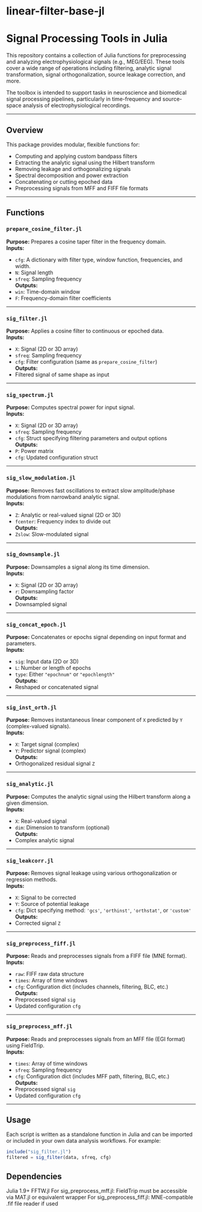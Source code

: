 # linear-filter-base-jl

# Signal Processing Tools in Julia

This repository contains a collection of Julia functions for preprocessing and analyzing electrophysiological signals (e.g., MEG/EEG). These tools cover a wide range of operations including filtering, analytic signal transformation, signal orthogonalization, source leakage correction, and more.

The toolbox is intended to support tasks in neuroscience and biomedical signal processing pipelines, particularly in time-frequency and source-space analysis of electrophysiological recordings.

---
## Overview

This package provides modular, flexible functions for:
- Computing and applying custom bandpass filters
- Extracting the analytic signal using the Hilbert transform
- Removing leakage and orthogonalizing signals
- Spectral decomposition and power extraction
- Concatenating or cutting epoched data
- Preprocessing signals from MFF and FIFF file formats

---

## Functions

### `prepare_cosine_filter.jl`
**Purpose:** Prepares a cosine taper filter in the frequency domain.  
**Inputs:** 
- `cfg`: A dictionary with filter type, window function, frequencies, and width.
- `N`: Signal length
- `sfreq`: Sampling frequency  
**Outputs:** 
- `win`: Time-domain window
- `F`: Frequency-domain filter coefficients

---

### `sig_filter.jl`
**Purpose:** Applies a cosine filter to continuous or epoched data.  
**Inputs:** 
- `X`: Signal (2D or 3D array)
- `sfreq`: Sampling frequency
- `cfg`: Filter configuration (same as `prepare_cosine_filter`)  
**Outputs:** 
- Filtered signal of same shape as input

---

### `sig_spectrum.jl`
**Purpose:** Computes spectral power for input signal.  
**Inputs:** 
- `X`: Signal (2D or 3D array)
- `sfreq`: Sampling frequency
- `cfg`: Struct specifying filtering parameters and output options  
**Outputs:** 
- `P`: Power matrix
- `cfg`: Updated configuration struct

---

### `sig_slow_modulation.jl`
**Purpose:** Removes fast oscillations to extract slow amplitude/phase modulations from narrowband analytic signal.  
**Inputs:** 
- `Z`: Analytic or real-valued signal (2D or 3D)
- `fcenter`: Frequency index to divide out  
**Outputs:** 
- `Zslow`: Slow-modulated signal

---

### `sig_downsample.jl`
**Purpose:** Downsamples a signal along its time dimension.  
**Inputs:** 
- `X`: Signal (2D or 3D array)
- `r`: Downsampling factor  
**Outputs:** 
- Downsampled signal

---

### `sig_concat_epoch.jl`
**Purpose:** Concatenates or epochs signal depending on input format and parameters.  
**Inputs:** 
- `sig`: Input data (2D or 3D)
- `L`: Number or length of epochs
- `type`: Either `"epochnum"` or `"epochlength"`  
**Outputs:** 
- Reshaped or concatenated signal

---

### `sig_inst_orth.jl`
**Purpose:** Removes instantaneous linear component of `X` predicted by `Y` (complex-valued signals).  
**Inputs:** 
- `X`: Target signal (complex)
- `Y`: Predictor signal (complex)  
**Outputs:** 
- Orthogonalized residual signal `Z`

---

### `sig_analytic.jl`
**Purpose:** Computes the analytic signal using the Hilbert transform along a given dimension.  
**Inputs:** 
- `X`: Real-valued signal
- `dim`: Dimension to transform (optional)  
**Outputs:** 
- Complex analytic signal

---

### `sig_leakcorr.jl`
**Purpose:** Removes signal leakage using various orthogonalization or regression methods.  
**Inputs:** 
- `X`: Signal to be corrected
- `Y`: Source of potential leakage
- `cfg`: Dict specifying method: `'gcs'`, `'orthinst'`, `'orthstat'`, or `'custom'`  
**Outputs:** 
- Corrected signal `Z`

---

### `sig_preprocess_fiff.jl`
**Purpose:** Reads and preprocesses signals from a FIFF file (MNE format).  
**Inputs:** 
- `raw`: FIFF raw data structure
- `times`: Array of time windows
- `cfg`: Configuration dict (includes channels, filtering, BLC, etc.)  
**Outputs:** 
- Preprocessed signal `sig`
- Updated configuration `cfg`

---

### `sig_preprocess_mff.jl`
**Purpose:** Reads and preprocesses signals from an MFF file (EGI format) using FieldTrip.  
**Inputs:** 
- `times`: Array of time windows
- `sfreq`: Sampling frequency
- `cfg`: Configuration dict (includes MFF path, filtering, BLC, etc.)  
**Outputs:** 
- Preprocessed signal `sig`
- Updated configuration `cfg`

---

## Usage

Each script is written as a standalone function in Julia and can be imported or included in your own data analysis workflows. For example:

```julia
include("sig_filter.jl")
filtered = sig_filter(data, sfreq, cfg)
```

## Dependencies
Julia 1.9+
FFTW.jl
For sig_preprocess_mff.jl: FieldTrip must be accessible via MAT.jl or equivalent wrapper
For sig_preprocess_fiff.jl: MNE-compatible .fif file reader if used
